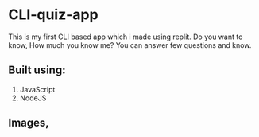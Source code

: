 # CLI-quiz-app

This is my first CLI based app which i made using replit. Do you want to know, How much you know me? You can answer few questions and know.

## Built using:

1. JavaScript
2. NodeJS

## Images,

[](Screenshot1.png)
[](Screenshot2.png)
